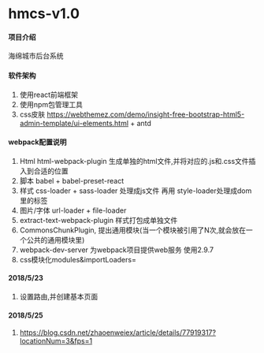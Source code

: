 # hmcs-v1.0

#### 项目介绍
海绵城市后台系统

#### 软件架构
1. 使用react前端框架
2. 使用npm包管理工具
3. css皮肤 https://webthemez.com/demo/insight-free-bootstrap-html5-admin-template/ui-elements.html + antd

#### webpack配置说明

1. Html html-webpack-plugin 生成单独的html文件,并将对应的.js和.css文件插入到合适的位置
2. 脚本 babel + babel-preset-react
3. 样式 css-loader + sass-loader 处理成js文件 再用 style-loader处理成dom里的标签
4. 图片/字体 url-loader + file-loader
5. extract-text-webpack-plugin 样式打包成单独文件
6. CommonsChunkPlugin, 提出通用模块(当一个模块被引用了N次,就会放在一个公共的通用模块里)
7. webpack-dev-server 为webpack项目提供web服务  使用2.9.7
8. css模块化modules&importLoaders=



#### 2018/5/23
  1. 设置路由,并创建基本页面
#### 2018/5/25
  1. https://blog.csdn.net/zhaoenweiex/article/details/77919317?locationNum=3&fps=1
